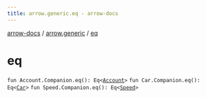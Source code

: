 ```yaml
---
title: arrow.generic.eq - arrow-docs
---
```


[arrow-docs](../index.html) / [arrow.generic](index.html) / [eq](./eq.html)

# eq

`fun Account.Companion.eq(): Eq<`[`Account`](-account/index.html)`>`
`fun Car.Companion.eq(): Eq<`[`Car`](-car/index.html)`>`
`fun Speed.Companion.eq(): Eq<`[`Speed`](-speed/index.html)`>`